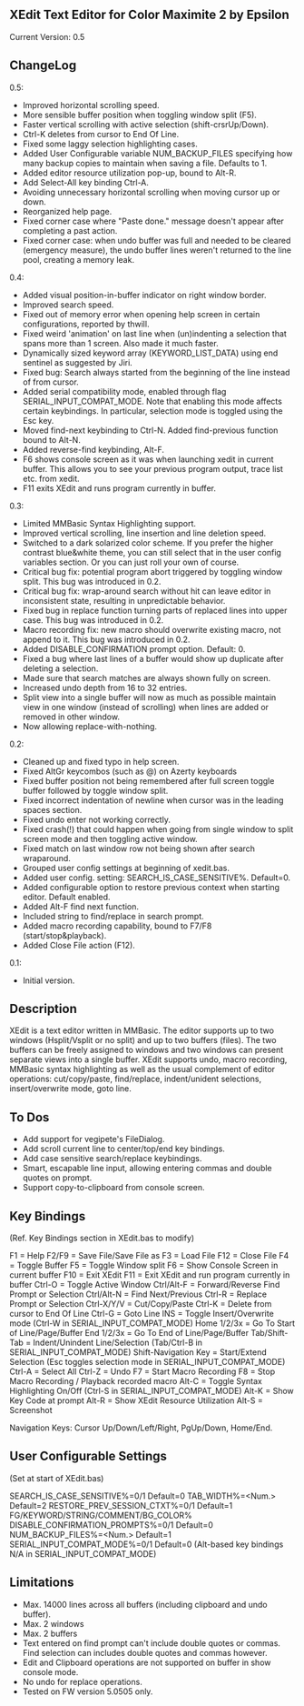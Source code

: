 XEdit Text Editor for Color Maximite 2 by Epsilon
-------------------------------------------------
Current Version: 0.5

ChangeLog
---------
0.5:
- Improved horizontal scrolling speed.
- More sensible buffer position when toggling window split (F5).
- Faster vertical scrolling with active selection (shift-crsrUp/Down).
- Ctrl-K deletes from cursor to End Of Line.
- Fixed some laggy selection highlighting cases.
- Added User Configurable variable NUM_BACKUP_FILES specifying how many backup copies to
  maintain when saving a file. Defaults to 1.
- Added editor resource utilization pop-up, bound to Alt-R.
- Add Select-All key binding Ctrl-A.
- Avoiding unnecessary horizontal scrolling when moving cursor up or down.  
- Reorganized help page.
- Fixed corner case where "Paste done." message doesn't appear after completing a past action.
- Fixed corner case: when undo buffer was full and needed to be cleared (emergency measure),
  the undo buffer lines weren't returned to the line pool, creating a memory leak.

0.4:
- Added visual position-in-buffer indicator on right window border.
- Improved search speed.
- Fixed out of memory error when opening help screen in certain configurations, 
  reported by thwill.
- Fixed weird 'animation' on last line when (un)indenting a selection that spans more than
  1 screen. Also made it much faster.
- Dynamically sized keyword array (KEYWORD_LIST_DATA) using end sentinel as suggested by Jiri.
- Fixed bug: Search always started from the beginning of the line instead of from cursor.
- Added serial compatibility mode, enabled through flag SERIAL_INPUT_COMPAT_MODE. Note that
  enabling this mode affects certain keybindings. In particular, selection mode is toggled 
  using the Esc key.
- Moved find-next keybinding to Ctrl-N. Added find-previous function bound to Alt-N.
- Added reverse-find keybinding, Alt-F.
- F6 shows console screen as it was when launching xedit in current buffer. This allows you to
  see your previous program output, trace list etc. from xedit.
- F11 exits XEdit and runs program currently in buffer.

0.3:
- Limited MMBasic Syntax Highlighting support.
- Improved vertical scrolling, line insertion and line deletion speed.
- Switched to a dark solarized color scheme. If you prefer the higher contrast blue&white theme,
  you can still select that in the user config variables section. Or you can just roll your own
  of course.
- Critical bug fix: potential program abort triggered by toggling window split. This bug was 
  introduced in 0.2.
- Critical bug fix: wrap-around search without hit can leave editor in inconsistent state,
  resulting in unpredictable behavior.
- Fixed bug in replace function turning parts of replaced lines into upper case. This bug was
  introduced in 0.2.
- Macro recording fix: new macro should overwrite existing macro, not append to it. This bug was
  introduced in 0.2.
- Added DISABLE_CONFIRMATION prompt option. Default: 0.
- Fixed a bug where last lines of a buffer would show up duplicate after deleting a selection.
- Made sure that search matches are always shown fully on screen.
- Increased undo depth from 16 to 32 entries.
- Split view into a single buffer will now as much as possible maintain view in one window
  (instead of scrolling) when lines are added or removed in other window.
- Now allowing replace-with-nothing.

0.2:
- Cleaned up and fixed typo in help screen.
- Fixed AltGr keycombos (such as @) on Azerty keyboards
- Fixed buffer position not being remembered after full screen toggle buffer followed by toggle
  window split.
- Fixed incorrect indentation of newline when cursor was in the leading spaces section.
- Fixed undo enter not working correctly.
- Fixed crash(!) that could happen when going from single window to split screen mode and 
  then toggling active window.
- Fixed match on last window row not being shown after search wraparound.
- Grouped user config settings at beginning of xedit.bas.
- Added user config. setting: SEARCH_IS_CASE_SENSITIVE%. Default=0. 
- Added configurable option to restore previous context when starting editor. Default enabled.
- Added Alt-F find next function.
- Included string to find/replace in search prompt.
- Added macro recording capability, bound to F7/F8 (start/stop&playback).
- Added Close File action (F12).

0.1:
- Initial version.

Description
-----------
XEdit is a text editor written in MMBasic. The editor supports up to two windows (Hsplit/Vsplit
or no split) and up to two buffers (files). The two buffers can be freely assigned to 
windows and two windows can present separate views into a single buffer.
XEdit supports undo, macro recording, MMBasic syntax highlighting as well as the usual 
complement of editor operations: cut/copy/paste, find/replace, indent/unident selections, 
insert/overwrite mode, goto line.

To Dos
------
- Add support for vegipete's FileDialog.
- Add scroll current line to center/top/end key bindings.
- Add case sensitive search/replace keybindings.
- Smart, escapable line input, allowing entering commas and double quotes on prompt. 
- Support copy-to-clipboard from console screen.

Key Bindings
------------
(Ref. Key Bindings section in XEdit.bas to modify)

F1          = Help
F2/F9       = Save File/Save File as
F3          = Load File
F12         = Close File
F4          = Toggle Buffer
F5          = Toggle Window split
F6          = Show Console Screen in current buffer
F10         = Exit XEdit
F11         = Exit XEdit and run program currently in buffer
Ctrl-O      = Toggle Active Window
Ctrl/Alt-F  = Forward/Reverse Find Prompt or Selection
Ctrl/Alt-N  = Find Next/Previous
Ctrl-R      = Replace Prompt or Selection
Ctrl-X/Y/V  = Cut/Copy/Paste
Ctrl-K      = Delete from cursor to End Of Line
Ctrl-G      = Goto Line
INS         = Toggle Insert/Overwrite mode (Ctrl-W in SERIAL_INPUT_COMPAT_MODE)
Home 1/2/3x = Go To Start of Line/Page/Buffer
End 1/2/3x  = Go To End of Line/Page/Buffer
Tab/Shift-Tab = Indent/Unindent Line/Selection (Tab/Ctrl-B in SERIAL_INPUT_COMPAT_MODE)
Shift-Navigation Key = Start/Extend Selection
(Esc toggles selection mode in SERIAL_INPUT_COMPAT_MODE)
Ctrl-A      = Select All
Ctrl-Z      = Undo
F7          = Start Macro Recording
F8          = Stop Macro Recording / Playback recorded macro
Alt-C       = Toggle Syntax Highlighting On/Off (Ctrl-S in SERIAL_INPUT_COMPAT_MODE)
Alt-K       = Show Key Code at prompt
Alt-R       = Show XEdit Resource Utilization
Alt-S       = Screenshot

Navigation Keys: Cursor Up/Down/Left/Right, PgUp/Down, Home/End.

User Configurable Settings 
--------------------------
(Set at start of XEdit.bas)

SEARCH_IS_CASE_SENSITIVE%=0/1      Default=0
TAB_WIDTH%=<Num.>                  Default=2
RESTORE_PREV_SESSION_CTXT%=0/1     Default=1
FG/KEYWORD/STRING/COMMENT/BG_COLOR%
DISABLE_CONFIRMATION_PROMPTS%=0/1  Default=0
NUM_BACKUP_FILES%=<Num.>           Default=1
SERIAL_INPUT_COMPAT_MODE%=0/1      Default=0
(Alt-based key bindings N/A in SERIAL_INPUT_COMPAT_MODE)

Limitations
-----------
- Max. 14000 lines across all buffers (including clipboard and undo buffer).
- Max. 2 windows
- Max. 2 buffers
- Text entered on find prompt can't include double quotes or commas. Find selection can
includes double quotes and commas however.
- Edit and Clipboard operations are not supported on buffer in show console mode.
- No undo for replace operations.
- Tested on FW version 5.0505 only.
